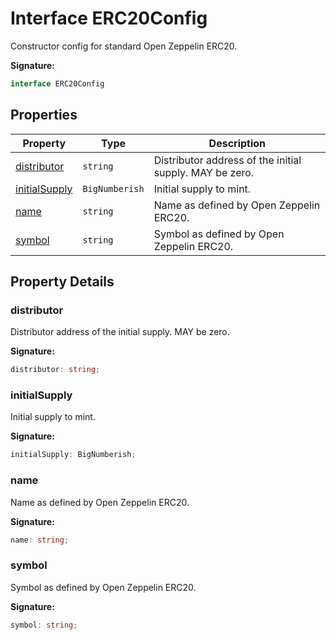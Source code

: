 
# Interface ERC20Config

Constructor config for standard Open Zeppelin ERC20.

<b>Signature:</b>

```typescript
interface ERC20Config 
```

## Properties

|  Property | Type | Description |
|  --- | --- | --- |
|  [distributor](./erc20config.md#distributor-property) | `string` | Distributor address of the initial supply. MAY be zero. |
|  [initialSupply](./erc20config.md#initialSupply-property) | `BigNumberish` | Initial supply to mint. |
|  [name](./erc20config.md#name-property) | `string` | Name as defined by Open Zeppelin ERC20. |
|  [symbol](./erc20config.md#symbol-property) | `string` | Symbol as defined by Open Zeppelin ERC20. |

## Property Details

<a id="distributor-property"></a>

### distributor

Distributor address of the initial supply. MAY be zero.

<b>Signature:</b>

```typescript
distributor: string;
```

<a id="initialSupply-property"></a>

### initialSupply

Initial supply to mint.

<b>Signature:</b>

```typescript
initialSupply: BigNumberish;
```

<a id="name-property"></a>

### name

Name as defined by Open Zeppelin ERC20.

<b>Signature:</b>

```typescript
name: string;
```

<a id="symbol-property"></a>

### symbol

Symbol as defined by Open Zeppelin ERC20.

<b>Signature:</b>

```typescript
symbol: string;
```
